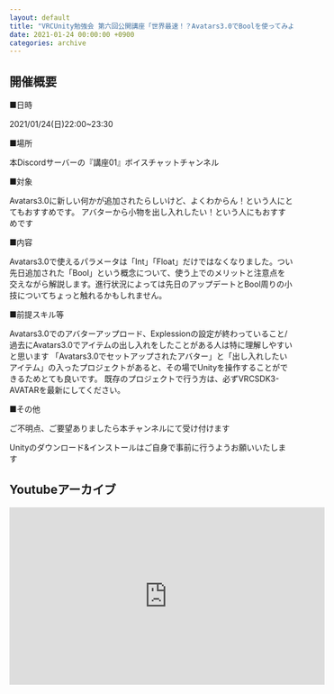 ```yaml
---
layout: default
title: "VRCUnity勉強会 第六回公開講座「世界最速！？Avatars3.0でBoolを使ってみよう！講座」"
date: 2021-01-24 00:00:00 +0900
categories: archive
---
```


## 開催概要

■日時

2021/01/24(日)22:00~23:30

■場所

本Discordサーバーの『講座01』ボイスチャットチャンネル

■対象

Avatars3.0に新しい何かが追加されたらしいけど、よくわからん！という人にとてもおすすめです。
アバターから小物を出し入れしたい！という人にもおすすめです

■内容

Avatars3.0で使えるパラメータは「Int」「Float」だけではなくなりました。つい先日追加された「Bool」という概念について、使う上でのメリットと注意点を交えながら解説します。進行状況によっては先日のアップデートとBool周りの小技についてちょっと触れるかもしれません。

■前提スキル等

Avatars3.0でのアバターアップロード、Explessionの設定が終わっていること/過去にAvatars3.0でアイテムの出し入れをしたことがある人は特に理解しやすいと思います
「Avatars3.0でセットアップされたアバター」と「出し入れしたいアイテム」の入ったプロジェクトがあると、その場でUnityを操作することができるためとても良いです。
既存のプロジェクトで行う方は、必ずVRCSDK3-AVATARを最新にしてください。

■その他

ご不明点、ご要望ありましたら本チャンネルにて受け付けます

Unityのダウンロード&インストールはご自身で事前に行うようお願いいたします


## Youtubeアーカイブ
<iframe width="560" height="315" src="https://www.youtube.com/embed/3mXvTFura1c" frameborder="0" allow="accelerometer; autoplay; clipboard-write; encrypted-media; gyroscope; picture-in-picture" allowfullscreen></iframe>

